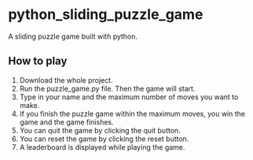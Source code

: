 # python_sliding_puzzle_game

A sliding puzzle game built with python.

## How to play
1. Download the whole project.
2. Run the puzzle_game.py file. Then the game will start.
3. Type in your name and the maximum number of moves you want to make.
4. If you finish the puzzle game within the maximum moves, you win the game and the game finishes.
5. You can quit the game by clicking the quit button.
6. You can reset the game by clicking the reset button.
7. A leaderboard is displayed while playing the game.

